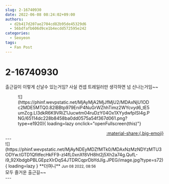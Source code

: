 ```yaml
---
slug: 2-16740930
date: 2022-06-08 08:24:02+09:00
authors:
  - d2b417d207ae2704cd82b95de45329d6
  - 56bdfafb606d9ce1b4ecdd572595e242
categories:
  - Seoyeon
tags:
  - Fan Post
---
```


# 2-16740930

<div class="post-container" markdown="1">
<div class="content-container md-sidebar__scrollwrap" markdown="1">

출근길이 이렇게 신날수 있는거임? 사실 컨셉 트레일러만 생각하면 넘 신나는거임~~
<figure markdown="1">
![](https://phinf.wevpstatic.net/MjAyMjA2MjJfMjU2/MDAxNjU1ODc2MDE5MTQ0.82lBBtp979EniP4NuGrWZhhTimz2WYcvyd6_tE5umZcg.LI3dkR6K9VRiZ1Jucwtm04ruDzY04Ox1XYydwfpISI4g.PNG/65114dc228b8458ba0dd0575a54f367d061.png?type=e1920){ loading=lazy onclick="openFullscreen(this)"}
</figure>


</div>
</div>

<div style="text-align: right;" markdown="1">
<a href="https://weverse.io/fromis9/fanpost/2-16740930" style="text-align: right;">:material-share:{.big-emoji}</a>
</div>
---

<div class="comments-container md-sidebar__scrollwrap" markdown="1">
<div class="comment" markdown="1">
<div class='id-container' markdown="1">
![](https://phinf.wevpstatic.net/MjAyNDEyMDZfMTk0/MDAxNzMzNDYzMTU3ODYw.tGTD1QfitfecHkFF9-zI4fL0xnXf8VH8ht2j5Xh2a74g.QufL-i9_92XbdgbPBLGEpzXIrDqS4JTDRCqprDbYdJIg.JPEG/image.jpg?type=s72){ loading=lazy }
**<span class="artist">더여니</span>** <small>Jun 08 2022, 08:56</small><br>
</div>
<div class='comment-body' markdown="1">
모두 즐거운 출근길~~
</div>
</div>
</div>
---
